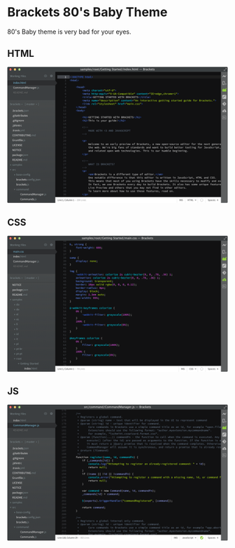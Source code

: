 Brackets 80's Baby Theme
========================

80's Baby theme is very bad for your eyes.

## HTML
![Tomorrow Night Theme in an HTML file](https://github.com/Brackets-Themes/80sBaby/blob/master/html.png)

## CSS
![Tomorrow Night Theme in an HTML file](https://github.com/Brackets-Themes/80sBaby/blob/master/css.png)

## JS
![Tomorrow Night Theme in an HTML file](https://github.com/Brackets-Themes/80sBaby/blob/master/js.png)
